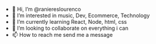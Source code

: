 - 👋 Hi, I’m @raniereslourenco
- 👀 I’m interested in music, Dev, Ecommerce, Technology 
- 🌱 I’m currently learning React, Node, html, css 
- 💞️ I’m looking to collaborate on everything i can
- 📫 How to reach me send me a message